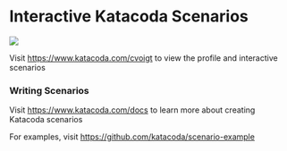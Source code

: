 # Interactive Katacoda Scenarios

[![](http://shields.katacoda.com/katacoda/cvoigt/count.svg)](https://www.katacoda.com/cvoigt "Get your profile on Katacoda.com")

Visit https://www.katacoda.com/cvoigt to view the profile and interactive scenarios

### Writing Scenarios
Visit https://www.katacoda.com/docs to learn more about creating Katacoda scenarios

For examples, visit https://github.com/katacoda/scenario-example
